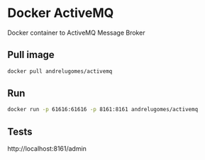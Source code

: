 # Docker ActiveMQ

Docker container to ActiveMQ Message Broker

## Pull image
```bash
docker pull andrelugomes/activemq
```

## Run
```bash
docker run -p 61616:61616 -p 8161:8161 andrelugomes/activemq
```

## Tests
http://localhost:8161/admin
